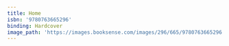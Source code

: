 ```yaml
---
title: Home
isbn: '9780763665296'
binding: Hardcover
image_path: 'https://images.booksense.com/images/296/665/9780763665296.jpg'
---
```


